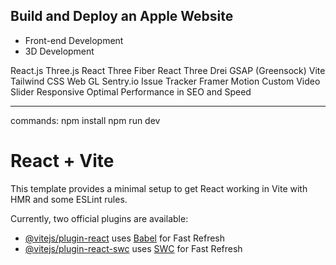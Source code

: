 ## Build and Deploy an Apple Website

- Front-end Development
- 3D Development

React.js
Three.js
React Three Fiber
React Three Drei
GSAP (Greensock)
Vite
Tailwind CSS
Web GL
Sentry.io Issue Tracker
Framer Motion
Custom Video Slider
Responsive
Optimal Performance in SEO and Speed

---

commands:
npm install
npm run dev

# React + Vite

This template provides a minimal setup to get React working in Vite with HMR and some ESLint rules.

Currently, two official plugins are available:

- [@vitejs/plugin-react](https://github.com/vitejs/vite-plugin-react/blob/main/packages/plugin-react/README.md) uses [Babel](https://babeljs.io/) for Fast Refresh
- [@vitejs/plugin-react-swc](https://github.com/vitejs/vite-plugin-react-swc) uses [SWC](https://swc.rs/) for Fast Refresh
